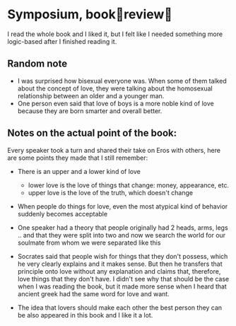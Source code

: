 # Symposium, book👏review👏

I read the whole book and I liked it, but I felt like I needed something more logic-based after I finished reading it.


## Random note
* I was surprised how bisexual everyone was. When some of them talked about the concept of love, they were talking about the homosexual relationship between an older and a younger man.
* One person even said that love of boys is a more noble kind of love because they are born smarter and overall better.

## Notes on the actual point of the book:

Every speaker took a turn and shared their take on Eros with others, here are some points they made that I still remember:
- There is an upper and a lower kind of love
	- lower love is the love of things that change: money, appearance, etc.
	- upper love is the love of the truth, which doesn't change

- When people do things for love, even the most atypical kind of behavior suddenly becomes acceptable
- One speaker had a theory that people originally had 2 heads, arms, legs .. and that they were split into two and now we search the world for our soulmate from whom we were separated like this

- Socrates said that people wish for things that they don't possess, which he very clearly explains and it makes sense. But then he transfers that principle onto love without any explanation and claims that, therefore, love things that they don't have. I didn't see why that should be the case when I was reading the book, but it made more sense when I heard that ancient greek had the same word for love and want.

- The idea that lovers should make each other the best person they can be also appeared in this book and I like it a lot.
